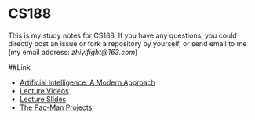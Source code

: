 # CS188
This is my study notes for CS188, If you have any questions, 
you could directly post an issue or fork a repository by yourself,
or send email to me (my email address: _zhiyifight@163.com_)

##Link
* [Artificial Intelligence: A Modern Approach](http://aima.cs.berkeley.edu/)
* [Lecture Videos](http://ai.berkeley.edu/lecture_videos.html)
* [Lecture Slides](http://ai.berkeley.edu/lecture_slides.html)
* [The Pac-Man Projects](http://ai.berkeley.edu/project_overview.html)
